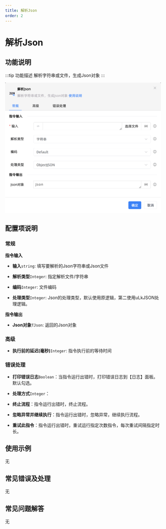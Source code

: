 ```yaml
---
title: 解析Json
order: 2
---
```


# 解析Json

## 功能说明

:::tip 功能描述
解析字符串或文件，生成Json对象
:::

![解析Json](../../../assets/解析Json_command.png)

## 配置项说明

### 常规

**指令输入**

- **输入**`string`: 填写要解析的Json字符串或Json文件

- **解析类型**`Integer`: 指定解析文件/字符串

- **编码**`Integer`: 文件编码

- **处理类型**`Integer`: Json的处理类型，默认使用原逻辑，第二使用uLkJSON处理逻辑。


**指令输出**

- **Json对象**`TJson`: 返回的Json对象

### 高级

- **执行前的延迟(毫秒)**`Integer`: 指令执行前的等待时间

### 错误处理

- **打印错误日志**`Boolean`：当指令运行出错时，打印错误日志到【日志】面板。默认勾选。

- **处理方式**`Integer`：

 - **终止流程**：指令运行出错时，终止流程。

 - **忽略异常并继续执行**：指令运行出错时，忽略异常，继续执行流程。

 - **重试此指令**：指令运行出错时，重试运行指定次数指令，每次重试间隔指定时长。

## 使用示例
无

## 常见错误及处理

无

## 常见问题解答

无

